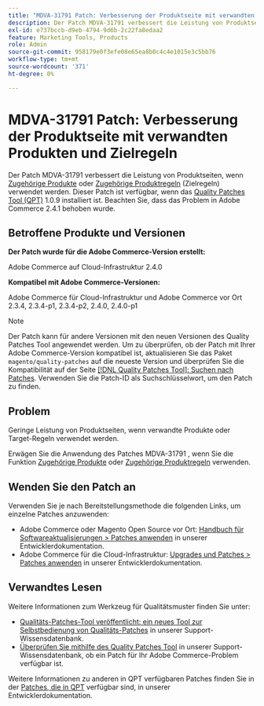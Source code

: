 ```yaml
---
title: "MDVA-31791 Patch: Verbesserung der Produktseite mit verwandten Produkten und Zielregeln"
description: Der Patch MDVA-31791 verbessert die Leistung von Produktseiten, wenn [Related products](https://docs.magento.com/user-guide/catalog/settings-advanced-related-products.html) oder [Related products rules](https://docs.magento.com/user-guide/marketing/product-related-rules.html) (Zielregeln) verwendet werden. Dieser Patch ist verfügbar, wenn das [Quality Patches Tool (QPT)](/help/announcements/adobe-commerce-announcements/magento-quality-patches-released-new-tool-to-self-serve-quality-patches.md) 1.0.9 installiert ist. Beachten Sie, dass das Problem in Adobe Commerce 2.4.1 behoben wurde.
exl-id: e737bccb-d9eb-4794-9d6b-2c22fa8edaa2
feature: Marketing Tools, Products
role: Admin
source-git-commit: 958179e0f3efe08e65ea8b0c4c4e1015e3c5bb76
workflow-type: tm+mt
source-wordcount: '371'
ht-degree: 0%

---
```


# MDVA-31791 Patch: Verbesserung der Produktseite mit verwandten Produkten und Zielregeln

Der Patch MDVA-31791 verbessert die Leistung von Produktseiten, wenn [Zugehörige Produkte](https://docs.magento.com/user-guide/catalog/settings-advanced-related-products.html) oder [Zugehörige Produktregeln](https://docs.magento.com/user-guide/marketing/product-related-rules.html) (Zielregeln) verwendet werden. Dieser Patch ist verfügbar, wenn das [Quality Patches Tool (QPT)](/help/announcements/adobe-commerce-announcements/magento-quality-patches-released-new-tool-to-self-serve-quality-patches.md) 1.0.9 installiert ist. Beachten Sie, dass das Problem in Adobe Commerce 2.4.1 behoben wurde.

## Betroffene Produkte und Versionen

**Der Patch wurde für die Adobe Commerce-Version erstellt:**

Adobe Commerce auf Cloud-Infrastruktur 2.4.0

**Kompatibel mit Adobe Commerce-Versionen:**

Adobe Commerce für Cloud-Infrastruktur und Adobe Commerce vor Ort 2.3.4, 2.3.4-p1, 2.3.4-p2, 2.4.0, 2.4.0-p1

>[!NOTE]
>
>Der Patch kann für andere Versionen mit den neuen Versionen des Quality Patches Tool angewendet werden. Um zu überprüfen, ob der Patch mit Ihrer Adobe Commerce-Version kompatibel ist, aktualisieren Sie das Paket `magento/quality-patches` auf die neueste Version und überprüfen Sie die Kompatibilität auf der Seite [[!DNL Quality Patches Tool]: Suchen nach Patches](https://devdocs.magento.com/quality-patches/tool.html#patch-grid). Verwenden Sie die Patch-ID als Suchschlüsselwort, um den Patch zu finden.

## Problem

Geringe Leistung von Produktseiten, wenn verwandte Produkte oder Target-Regeln verwendet werden.

Erwägen Sie die Anwendung des Patches MDVA-31791 , wenn Sie die Funktion [Zugehörige Produkte](https://docs.magento.com/user-guide/catalog/settings-advanced-related-products.html) oder [Zugehörige Produktregeln](https://docs.magento.com/user-guide/marketing/product-related-rules.html) verwenden.

## Wenden Sie den Patch an

Verwenden Sie je nach Bereitstellungsmethode die folgenden Links, um einzelne Patches anzuwenden:

* Adobe Commerce oder Magento Open Source vor Ort: [Handbuch für Softwareaktualisierungen > Patches anwenden](https://devdocs.magento.com/guides/v2.4/comp-mgr/patching/mqp.html) in unserer Entwicklerdokumentation.
* Adobe Commerce für die Cloud-Infrastruktur: [Upgrades und Patches > Patches anwenden](https://devdocs.magento.com/cloud/project/project-patch.html) in unserer Entwicklerdokumentation.

## Verwandtes Lesen

Weitere Informationen zum Werkzeug für Qualitätsmuster finden Sie unter:

* [Qualitäts-Patches-Tool veröffentlicht: ein neues Tool zur Selbstbedienung von Qualitäts-Patches](/help/announcements/adobe-commerce-announcements/magento-quality-patches-released-new-tool-to-self-serve-quality-patches.md) in unserer Support-Wissensdatenbank.
* [Überprüfen Sie mithilfe des Quality Patches Tool](/help/support-tools/patches-available-in-qpt-tool/check-patch-for-magento-issue-with-magento-quality-patches.md) in unserer Support-Wissensdatenbank, ob ein Patch für Ihr Adobe Commerce-Problem verfügbar ist.

Weitere Informationen zu anderen in QPT verfügbaren Patches finden Sie in der [Patches, die in QPT](https://devdocs.magento.com/quality-patches/tool.html#patch-grid) verfügbar sind, in unserer Entwicklerdokumentation.
